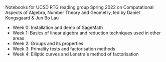 Notebooks for UCSD RTG reading group Spring 2022 on Computational Aspects of Algebra, Number Theory and Geometry, led by Daniel Kongsgaard & Jun Bo Lau

- Week 0: Installation and demo of SageMath
- Week 1: Basics of linear algebra and reduction techniques used in other areas
- Week 2: Groups and its properties
- Week 3: Primality tests and factorisation methods
- Week 4: Elliptic curves and Lenstra's method of factorisation
